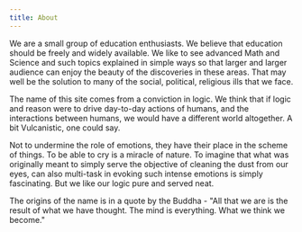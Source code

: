 ```yaml
---
title: About
---
```


We are a small group of education enthusiasts. We believe that education should be freely and widely available. We like to see advanced Math and Science and such topics explained in simple ways so that larger and larger audience can enjoy the beauty of the discoveries in these areas. That may well be the solution to many of the social, political, religious ills that we face.

The name of this site comes from a conviction in logic. We think that if logic and reason were to drive day-to-day actions of humans, and the interactions between humans, we would have a different world altogether. A bit Vulcanistic, one could say. 

Not to undermine the role of emotions, they have their place in the scheme of things. To be able to cry is a miracle of nature. To imagine that what was originally meant to simply serve the objective of cleaning the dust from our eyes, can also multi-task in evoking such intense emotions is simply fascinating. But we like our logic pure and served neat.

The origins of the name is in a quote by the Buddha - "All that we are is the result of what we have thought. The mind is everything. What we think we become."
